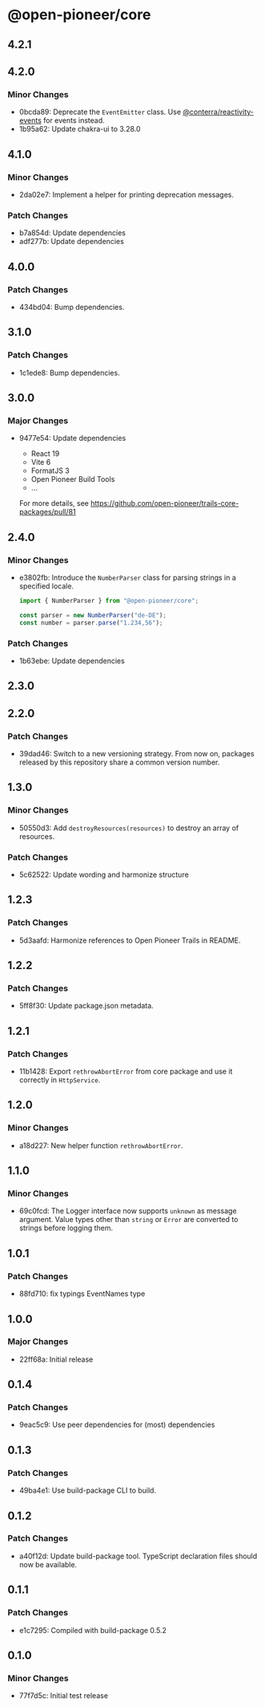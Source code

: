 # @open-pioneer/core

## 4.2.1

## 4.2.0

### Minor Changes

- 0bcda89: Deprecate the `EventEmitter` class.
  Use [@conterra/reactivity-events](https://www.npmjs.com/package/@conterra/reactivity-events) for events instead.
- 1b95a62: Update chakra-ui to 3.28.0

## 4.1.0

### Minor Changes

- 2da02e7: Implement a helper for printing deprecation messages.

### Patch Changes

- b7a854d: Update dependencies
- adf277b: Update dependencies

## 4.0.0

### Patch Changes

- 434bd04: Bump dependencies.

## 3.1.0

### Patch Changes

- 1c1ede8: Bump dependencies.

## 3.0.0

### Major Changes

- 9477e54: Update dependencies
    - React 19
    - Vite 6
    - FormatJS 3
    - Open Pioneer Build Tools
    - ...

    For more details, see https://github.com/open-pioneer/trails-core-packages/pull/81

## 2.4.0

### Minor Changes

- e3802fb: Introduce the `NumberParser` class for parsing strings in a specified locale.

    ```js
    import { NumberParser } from "@open-pioneer/core";

    const parser = new NumberParser("de-DE");
    const number = parser.parse("1.234,56");
    ```

### Patch Changes

- 1b63ebe: Update dependencies

## 2.3.0

## 2.2.0

### Patch Changes

- 39dad46: Switch to a new versioning strategy.
  From now on, packages released by this repository share a common version number.

## 1.3.0

### Minor Changes

- 50550d3: Add `destroyResources(resources)` to destroy an array of resources.

### Patch Changes

- 5c62522: Update wording and harmonize structure

## 1.2.3

### Patch Changes

- 5d3aafd: Harmonize references to Open Pioneer Trails in README.

## 1.2.2

### Patch Changes

- 5ff8f30: Update package.json metadata.

## 1.2.1

### Patch Changes

- 11b1428: Export `rethrowAbortError` from core package and use it correctly in `HttpService`.

## 1.2.0

### Minor Changes

- a18d227: New helper function `rethrowAbortError`.

## 1.1.0

### Minor Changes

- 69c0fcd: The Logger interface now supports `unknown` as message argument. Value types other than `string` or `Error` are converted to strings before logging them.

## 1.0.1

### Patch Changes

- 88fd710: fix typings EventNames type

## 1.0.0

### Major Changes

- 22ff68a: Initial release

## 0.1.4

### Patch Changes

- 9eac5c9: Use peer dependencies for (most) dependencies

## 0.1.3

### Patch Changes

- 49ba4e1: Use build-package CLI to build.

## 0.1.2

### Patch Changes

- a40f12d: Update build-package tool. TypeScript declaration files should now be available.

## 0.1.1

### Patch Changes

- e1c7295: Compiled with build-package 0.5.2

## 0.1.0

### Minor Changes

- 77f7d5c: Initial test release
